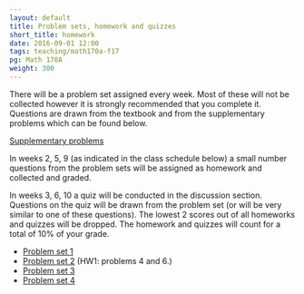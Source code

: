 ```yaml
---
layout: default
title: Problem sets, homework and quizzes
short_title: homework
date: 2016-09-01 12:00
tags: teaching/math170a-f17
pg: Math 170A
weight: 300
---
```


There will be a problem set assigned every week. Most of these will not be collected however it is strongly recommended that you complete it. Questions are drawn from the textbook and from the supplementary problems which can be found below.

[Supplementary problems][supp]

In weeks 2, 5, 9 (as indicated in the class schedule below) a small number questions from the problem sets will be assigned as homework and collected and graded. 

In weeks 3, 6, 10 a quiz will be conducted in the discussion section. Questions on the quiz will be drawn from the problem set (or will be very similar to one of these questions). The lowest 2 scores out of all homeworks and quizzes will be dropped. The homework and quizzes will count for a total of 10% of your grade.

- [Problem set 1][ps1]
- [Problem set 2][ps2] (HW1: problems 4 and 6.)
- [Problem set 3][ps3]
- [Problem set 4][ps4]

[ps1]: ps/ps1.pdf
[ps2]: ps/ps2.pdf
[ps3]: ps/ps3.pdf
[ps4]: ps/ps4.pdf
[ps5]: ps/ps5.pdf
[ps6]: ps/ps6.pdf
[ps7]: ps/ps7.pdf
[ps8]: ps/ps8.pdf
[ps9]: ps/ps9.pdf
[ps10]: ps/ps10.pdf

[supp]: http://www.athenasc.com/prob-supp.html
